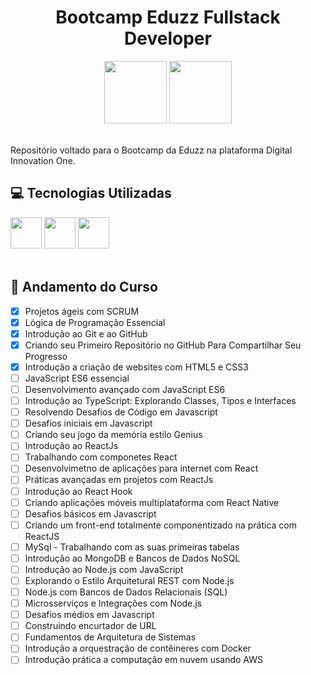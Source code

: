 <h1 align="center">
  Bootcamp Eduzz Fullstack Developer
</h1>

<div align="center">
  <img height=100 src="https://hermes.digitalinnovation.one/site/images/logo-footer.png" />
  <img height=100 src="https://hermes.digitalinnovation.one/tracks/4b31603d-4691-42bb-b588-415285a592a5.png" />
</div>

<br />

<p>
  Repositório voltado para o Bootcamp da Eduzz na plataforma Digital Innovation One.
</p>

## 💻 Tecnologias Utilizadas
<div>
  <img height=50 src="https://miro.medium.com/max/344/1*tZHcs0d7MAG-BBcjBekZYA.png" /> 
  <img height=50 src="https://novanti.com.br/wp-content/uploads/2019/01/node-js-logo.png" /> 
  <img height=50 src="https://appmasters.io/static/react-47ce6e77f039020ee2e76a10c1e988e9.png" /> 
</div>

<br />

## 📝 Andamento do Curso
- [x] Projetos ágeis com SCRUM
- [x] Lógica de Programação Essencial
- [x] Introdução ao Git e ao GitHub
- [x] Criando seu Primeiro Repositório no GitHub Para Compartilhar Seu Progresso
- [x] Introdução a criação de websites com HTML5 e CSS3
- [ ] JavaScript ES6 essencial
- [ ] Desenvolvimento avançado com JavaScript ES6
- [ ] Introdução ao TypeScript: Explorando Classes, Tipos e Interfaces
- [ ] Resolvendo Desafios de Código em Javascript
- [ ] Desafios iniciais em Javascript
- [ ] Criando seu jogo da memória estilo Genius
- [ ] Introdução ao ReactJs
- [ ] Trabalhando com componetes React
- [ ] Desenvolvimetno de aplicações para internet com React
- [ ] Práticas avançadas em projetos com ReactJs
- [ ] Introdução ao React Hook
- [ ] Criando aplicações móveis multiplataforma com React Native
- [ ] Desafios básicos em Javascript
- [ ] Criando um front-end totalmente componentizado na prática com ReactJS
- [ ] MySql - Trabalhando com as suas primeiras tabelas
- [ ] Introdução ao MongoDB e Bancos de Dados NoSQL
- [ ] Introdução ao Node.js com JavaScript
- [ ] Explorando o Estilo Arquitetural REST com Node.js
- [ ] Node.js com Bancos de Dados Relacionais (SQL)
- [ ] Microsserviços e Integrações com Node.js
- [ ] Desafios médios em Javascript
- [ ] Construindo encurtador de URL
- [ ] Fundamentos de Arquitetura de Sistemas
- [ ] Introdução a orquestração de contêineres com Docker
- [ ] Introdução prática a computação em nuvem usando AWS
